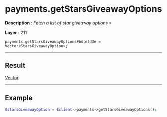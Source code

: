 # payments.getStarsGiveawayOptions

**Description** : *Fetch a list of star giveaway options &raquo;*

**Layer** : 211

```tl
payments.getStarsGiveawayOptions#bd1efd3e = Vector<StarsGiveawayOption>;
```

---

## Result

[Vector<StarsGiveawayOption>](type/StarsGiveawayOption)

---

## Example

```php
$starsGiveawayOption = $client->payments->getStarsGiveawayOptions();
```